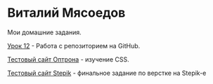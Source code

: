 

# Виталий Мясоедов
Мои домашние задания.

[Урок 12](https://vitaliymyasoedov.github.io/lession_12 "Моя домашка") - Работа с репозиторием на GitHub.

[Тестовый сайт Оптрона](https://vitaliymyasoedov.github.io/Optron "Оптрон тест") - изучение CSS.

[Тестовый сайт Stepik](https://github.com/VitaliyMyasoedov/VitaliyMyasoedov.github.io/blob/main/FinalTest/src/index.html) - финальное задание по верстке на Stepik-e
